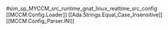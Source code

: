 #sim_sp_MYCCM_src_runtime_gnat_linux_realtime_src_config
[[MCCM.Config.Loader]]
[[Ada.Strings.Equal_Case_Insensitive]]
[[MCCM.Config_Parser.INI]]
